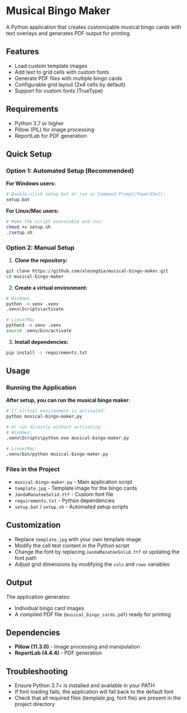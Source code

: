# Musical Bingo Maker

A Python application that creates customizable musical bingo cards with text overlays and generates PDF output for printing.

## Features

- Load custom template images
- Add text to grid cells with custom fonts
- Generate PDF files with multiple bingo cards
- Configurable grid layout (2x4 cells by default)
- Support for custom fonts (TrueType)

## Requirements

- Python 3.7 or higher
- Pillow (PIL) for image processing
- ReportLab for PDF generation

## Quick Setup

### Option 1: Automated Setup (Recommended)

**For Windows users:**
```bash
# Double-click setup.bat or run in Command Prompt/PowerShell:
setup.bat
```

**For Linux/Mac users:**
```bash
# Make the script executable and run:
chmod +x setup.sh
./setup.sh
```

### Option 2: Manual Setup

1. **Clone the repository:**
```bash
git clone https://github.com/alesegdia/musical-bingo-maker.git
cd musical-bingo-maker
```

2. **Create a virtual environment:**
```bash
# Windows
python -m venv .venv
.venv\Scripts\activate

# Linux/Mac
python3 -m venv .venv
source .venv/bin/activate
```

3. **Install dependencies:**
```bash
pip install -r requirements.txt
```

## Usage

### Running the Application

**After setup, you can run the musical bingo maker:**

```bash
# If virtual environment is activated:
python musical-bingo-maker.py

# Or run directly without activating:
# Windows:
.venv\Scripts\python.exe musical-bingo-maker.py

# Linux/Mac:
.venv/bin/python musical-bingo-maker.py
```

### Files in the Project

- `musical-bingo-maker.py` - Main application script
- `template.jpg` - Template image for the bingo cards
- `JandaManateeSolid.ttf` - Custom font file
- `requirements.txt` - Python dependencies
- `setup.bat` / `setup.sh` - Automated setup scripts

## Customization

- Replace `template.jpg` with your own template image
- Modify the cell text content in the Python script
- Change the font by replacing `JandaManateeSolid.ttf` or updating the font path
- Adjust grid dimensions by modifying the `cols` and `rows` variables

## Output

The application generates:
- Individual bingo card images
- A compiled PDF file (`musical_bingo_cards.pdf`) ready for printing

## Dependencies

- **Pillow (11.3.0)** - Image processing and manipulation
- **ReportLab (4.4.4)** - PDF generation

## Troubleshooting

- Ensure Python 3.7+ is installed and available in your PATH
- If font loading fails, the application will fall back to the default font
- Check that all required files (template.jpg, font file) are present in the project directory

